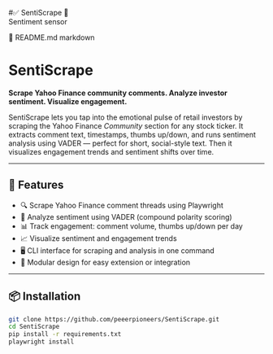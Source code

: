 #✅ SentiScrape 📘  
Sentiment sensor 

📘 README.md
markdown
# SentiScrape

**Scrape Yahoo Finance community comments. Analyze investor sentiment. Visualize engagement.**

SentiScrape lets you tap into the emotional pulse of retail investors by scraping the Yahoo Finance *Community* section for any stock ticker. It extracts comment text, timestamps, thumbs up/down, and runs sentiment analysis using VADER — perfect for short, social-style text. Then it visualizes engagement trends and sentiment shifts over time.

---

## 🚀 Features

- 🔍 Scrape Yahoo Finance comment threads using Playwright
- 💬 Analyze sentiment using VADER (compound polarity scoring)
- 📊 Track engagement: comment volume, thumbs up/down per day
- 📈 Visualize sentiment and engagement trends
- 🖥️ CLI interface for scraping and analysis in one command
- 🧩 Modular design for easy extension or integration

---

## 📦 Installation

```bash
git clone https://github.com/peeerpioneers/SentiScrape.git
cd SentiScrape
pip install -r requirements.txt
playwright install
